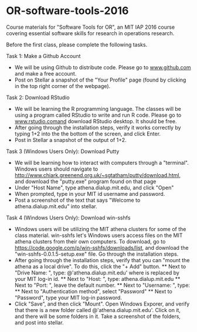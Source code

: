 # OR-software-tools-2016

Course materials for "Software Tools for OR", an MIT IAP 2016 course covering essential software skills for research in operations research.

Before the first class, please complete the following tasks. 

Task 1: Make a Github Account

* We will be using Github to distribute code. Please go to www.github.com and make a free account. 
* Post on Stellar a snapshot of the "Your Profile" page (found by clicking in the top right corner of the webpage).

Task 2: Download RStudio

* We will be learning the R programming language. The classes will be using a program called RStudio to write and run R code. Please go to www.rstudio.comand download RStudio desktop. It should be free. 
* After going through the installation steps, verify it works correctly by typing 1+2 into the the bottom of the screen, and click Enter. 
* Post in Stellar a snapshot of the output of 1+2.


Task 3 (Windows Users Only): Download Putty

* We will be learning how to interact with computers through a "terminal". Windows users should navigate to http://www.chiark.greenend.org.uk/~sgtatham/putty/download.html, and download the "putty.exe" program found on that page
* Under "Host Name", type athena.dialup.mit.edu, and click "Open"
* When prompted, type in your MIT id username and password.
* Post a screenshot of the text that says "Welcome to athena.dialup.mit.edu" into stellar.

Task 4 (Windows Users Only): Download win-sshfs

* Windows users will be utilizing the MIT athena clusters for some of the class material. win-sshfs let's Windows users access files on the MIT athena clusters from their own computers. To download, go to https://code.google.com/p/win-sshfs/downloads/list, and download the "win-sshfs-0.0.1.5-setup.exe" file. Go through the installation steps. 
* After going through the installation steps, verify that you can "mount the athena as a local drive". To do this, click the "+ Add" button. 
** Next to "Drive Name: ", type: <your mit id>@'athena.dialup.mit.edu'
   where <your mit id> is replaced by your MIT log-in id. 
** Next to "Host: ", type: athena.dialup.mit.edu
** Next to "Port: ", leave the default number.
** Next to "Username: ", type: <your mit id>
** Next to "Authentication method", select "Password"
** Next to "Password", type your MIT log-in password.
* Click "Save", and then click "Mount". Open Windows Exporer, and verify that there is a new folder called <your mit id>@'athena.dialup.mit.edu'. Click on it, and there will be some folders in it. Take a screenshot of the folders, and post into stellar.
